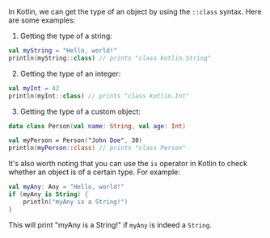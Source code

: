 In Kotlin, we can get the type of an object by using the `::class` syntax. Here are some examples:

1. Getting the type of a string:
```kotlin
val myString = "Hello, world!"
println(myString::class) // prints "class kotlin.String"
```

2. Getting the type of an integer:
```kotlin
val myInt = 42
println(myInt::class) // prints "class kotlin.Int"
```

3. Getting the type of a custom object:
```kotlin
data class Person(val name: String, val age: Int)

val myPerson = Person("John Doe", 30)
println(myPerson::class) // prints "class Person"
```

It's also worth noting that you can use the `is` operator in Kotlin to check whether an object is of a certain type. For example:

```kotlin
val myAny: Any = "Hello, world!"
if (myAny is String) {
    println("myAny is a String!")
}
``` 

This will print "myAny is a String!" if `myAny` is indeed a `String`.